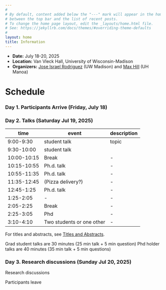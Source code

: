 ```yaml
---
#
# By default, content added below the "---" mark will appear in the home page
# between the top bar and the list of recent posts.
# To change the home page layout, edit the _layouts/home.html file.
# See: https://jekyllrb.com/docs/themes/#overriding-theme-defaults
#
layout: home
title: Information
---
```


- **Date:** July 18-20, 2025
- **Location:** Van Vleck Hall, University of Wisconsin-Madison
- **Organizers:** [Jose Israel Rodriguez](https://sites.google.com/wisc.edu/jose/home)  (UW Madison) and [Max Hill](https://sites.google.com/view/max-hill/)  (UH Manoa)

# Schedule

### Day 1. Participants Arrive (Friday, July 18)

### Day 2. Talks (Saturday Jul 19, 2025)

  
 time        | event                     | description 
-------------|---------------------------|-------------
 9:00-9:30   | student talk              | topic       
 9:30-10:00  | student talk              |             
 10:00-10:15 | Break                     |      -      
 10:15-10:55 | Ph.d. talk                |      -      
 10:55-11:35 | Ph.d. talk                |      -      
 11:35-12:45 | (Pizza delivery?)         |      -      
 12:45-1:25  | Ph.d. talk                |      -      
 1:25-2:05   |                   -       |      -      
 2:05-2:25   | Break                     |      -      
 2:25-3:05   | Phd                       |     -       
 3:10-4:10   | Two students or one other |       -     


For titles and abstracts, see [Titles and Abstracts](./titles-and-abstracts.md).

Grad student talks are 30 minutes (25 min talk + 5 min question)
Phd holder talks are 40 minutes (35 min talk + 5 min questions)

### Day 3. Research discussions (Sunday Jul 20, 2025)

Research discussions

Participants leave
